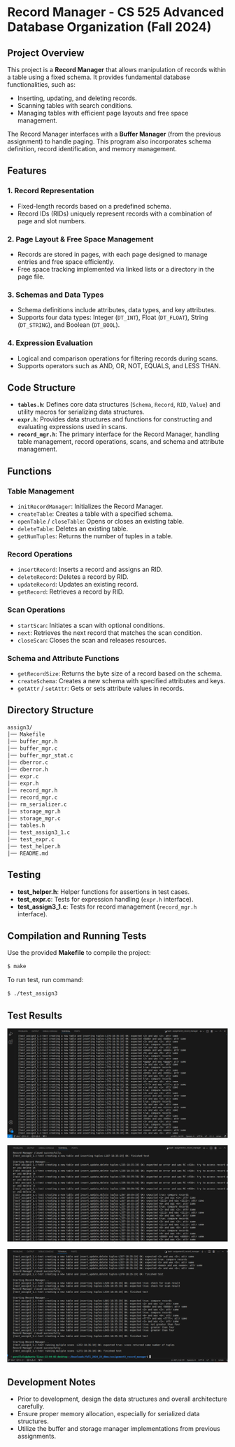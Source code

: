 # Record Manager - CS 525 Advanced Database Organization (Fall 2024)

## Project Overview

This project is a **Record Manager** that allows manipulation of records within a table using a fixed schema. It provides fundamental database functionalities, such as:
- Inserting, updating, and deleting records.
- Scanning tables with search conditions.
- Managing tables with efficient page layouts and free space management.
  
The Record Manager interfaces with a **Buffer Manager** (from the previous assignment) to handle paging. This program also incorporates schema definition, record identification, and memory management.


## Features

### 1. Record Representation
- Fixed-length records based on a predefined schema.
- Record IDs (RIDs) uniquely represent records with a combination of page and slot numbers.

### 2. Page Layout & Free Space Management
- Records are stored in pages, with each page designed to manage entries and free space efficiently.
- Free space tracking implemented via linked lists or a directory in the page file.

### 3. Schemas and Data Types
- Schema definitions include attributes, data types, and key attributes.
- Supports four data types: Integer (`DT_INT`), Float (`DT_FLOAT`), String (`DT_STRING`), and Boolean (`DT_BOOL`).

### 4. Expression Evaluation
- Logical and comparison operations for filtering records during scans.
- Supports operators such as AND, OR, NOT, EQUALS, and LESS THAN.

## Code Structure

- **`tables.h`**: Defines core data structures (`Schema`, `Record`, `RID`, `Value`) and utility macros for serializing data structures.
- **`expr.h`**: Provides data structures and functions for constructing and evaluating expressions used in scans.
- **`record_mgr.h`**: The primary interface for the Record Manager, handling table management, record operations, scans, and schema and attribute management.

## Functions

### Table Management
- `initRecordManager`: Initializes the Record Manager.
- `createTable`: Creates a table with a specified schema.
- `openTable` / `closeTable`: Opens or closes an existing table.
- `deleteTable`: Deletes an existing table.
- `getNumTuples`: Returns the number of tuples in a table.

### Record Operations
- `insertRecord`: Inserts a record and assigns an RID.
- `deleteRecord`: Deletes a record by RID.
- `updateRecord`: Updates an existing record.
- `getRecord`: Retrieves a record by RID.

### Scan Operations
- `startScan`: Initiates a scan with optional conditions.
- `next`: Retrieves the next record that matches the scan condition.
- `closeScan`: Closes the scan and releases resources.

### Schema and Attribute Functions
- `getRecordSize`: Returns the byte size of a record based on the schema.
- `createSchema`: Creates a new schema with specified attributes and keys.
- `getAttr` / `setAttr`: Gets or sets attribute values in records.


## Directory Structure

```
assign3/
│── Makefile
│── buffer_mgr.h
│── buffer_mgr.c
│── buffer_mgr_stat.c
│── dberror.c
│── dberror.h
│── expr.c
│── expr.h
│── record_mgr.h
│── record_mgr.c
│── rm_serializer.c
│── storage_mgr.h
│── storage_mgr.c
│── tables.h
│── test_assign3_1.c
│── test_expr.c
│── test_helper.h
│── README.md
```

## Testing

- **test_helper.h**: Helper functions for assertions in test cases.
- **test_expr.c**: Tests for expression handling (`expr.h` interface).
- **test_assign3_1.c**: Tests for record management (`record_mgr.h` interface).

## Compilation and Running Tests

Use the provided **Makefile** to compile the project:
```bash
$ make
```

To run test, run command:
```bash
$ ./test_assign3
```

## Test Results
![Scheme](assets/Screenshot1.png) 

![Scheme](assets/Screenshot2.png) 

![Scheme](assets/Screenshot3.png) 


## Development Notes

- Prior to development, design the data structures and overall architecture carefully.
- Ensure proper memory allocation, especially for serialized data structures.
- Utilize the buffer and storage manager implementations from previous assignments.
